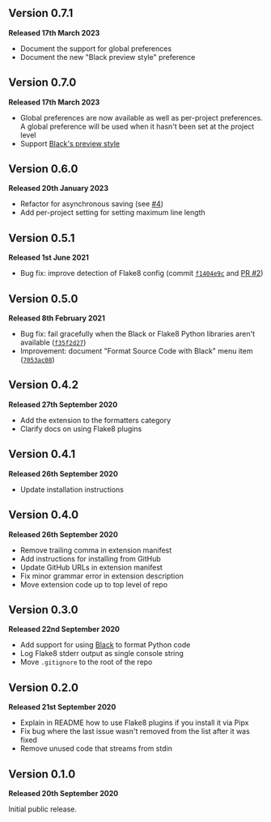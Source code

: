 ## Version 0.7.1

**Released 17th March 2023**

- Document the support for global preferences
- Document the new "Black preview style" preference

## Version 0.7.0

**Released 17th March 2023**

- Global preferences are now available as well as per-project preferences. A global preference will be used when it hasn't been set at the project level
- Support [Black's preview style](https://black.readthedocs.io/en/stable/the_black_code_style/future_style.html#preview-style)

## Version 0.6.0

**Released 20th January 2023**

- Refactor for asynchronous saving (see [#4](https://github.com/flother/Blake.novaextension/pull/4))
- Add per-project setting for setting maximum line length

## Version 0.5.1

**Released 1st June 2021**

- Bug fix: improve detection of Flake8 config (commit [`f1404e9c`](https://github.com/flother/Blake.novaextension/commit/f1404e9c718c89d761b8b3843a3c60cf73f41035) and [PR #2](https://github.com/flother/Blake.novaextension/pull/2))

## Version 0.5.0

**Released 8th February 2021**

- Bug fix: fail gracefully when the Black or Flake8 Python libraries aren't available ([`f35f2d27`](https://github.com/flother/Blake.novaextension/commit/f35f2d278c162fc89b0483f63dc2e5c8c6f334cb))
- Improvement: document "Format Source Code with Black" menu item ([`7053ac08`](https://github.com/flother/Blake.novaextension/commit/7053ac0893895f563eaa319c0b069d0a33b23434))

## Version 0.4.2

**Released 27th September 2020**

- Add the extension to the formatters category
- Clarify docs on using Flake8 plugins

## Version 0.4.1

**Released 26th September 2020**

- Update installation instructions

## Version 0.4.0

**Released 26th September 2020**

- Remove trailing comma in extension manifest
- Add instructions for installing from GitHub
- Update GitHub URLs in extension manifest
- Fix minor grammar error in extension description
- Move extension code up to top level of repo

## Version 0.3.0

**Released 22nd September 2020**

- Add support for using [Black](https://black.readthedocs.io/) to format Python code
- Log Flake8 stderr output as single console string
- Move `.gitignore` to the root of the repo

## Version 0.2.0

**Released 21st September 2020**

- Explain in README how to use Flake8 plugins if you install it via Pipx
- Fix bug where the last issue wasn't removed from the list after it was fixed
- Remove unused code that streams from stdin

## Version 0.1.0

**Released 20th September 2020**

Initial public release.
